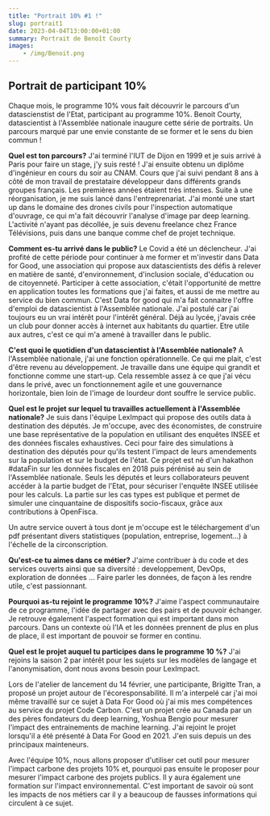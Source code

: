 ```yaml
---
title: "Portrait 10% #1 !"
slug: portrait1
date: 2023-04-04T13:00:00+01:00
summary: Portrait de Benoît Courty
images: 
    - /img/Benoit.png
---
```



## Portrait de participant 10%
Chaque mois, le programme 10% vous fait découvrir le parcours d'un datascienstist de l'Etat, participant au programme 10%. Benoit Courty, datascientist à l'Assemblée nationale inaugure cette série de portraits. Un parcours marqué par une envie constante de se former et le sens du bien commun !

**Quel est ton parcours?**
J'ai terminé l'IUT de Dijon en 1999 et je suis arrivé à Paris pour faire un stage, j'y suis resté !
J'ai ensuite obtenu un diplôme d'ingénieur en cours du soir au CNAM. Cours que j'ai suivi pendant 8 ans à côté de mon travail de prestataire développeur dans différents grands groupes français. Les premières années étaient très intenses.
Suite à une réorganisation, je me suis lancé dans l'entreprenariat. J'ai monté une start up dans le domaine des drones civils pour l'inspection automatique d'ouvrage, ce qui m'a fait découvrir l'analyse d'image par deep learning. L'activité n'ayant pas décollée, je suis devenu freelance chez France Télévisions, puis dans une banque comme chef de projet technique.

**Comment es-tu arrivé dans le public?**
Le Covid a été un déclencheur. J'ai profité de cette période pour continuer à me former et m'investir dans Data for Good, une association qui propose aux datascientists des défis à relever en matière de santé, d'environnement, d'inclusion sociale, d'éducation ou de citoyenneté. Participer à cette association, c'était l'opportunité de mettre en application toutes les formations que j'ai faites, et aussi de me mettre au service du bien commun.
C'est Data for good qui m'a fait connaitre l'offre d'emploi de datascientist à l'Assemblée nationale. J'ai postulé car j'ai toujours eu un vrai intérêt pour l'intérêt général. Déjà au lycée, j'avais crée un club pour donner accès à internet aux habitants du quartier. Etre utile aux autres, c'est ce qui m'a amené à travailler dans le public.

**C'est quoi le quotidien d'un datascientist à l'Assemblée nationale?**
A l'Assemblée nationale, j'ai une fonction opérationnelle. Ce qui me plait, c'est d'être revenu au développement. Je travaille dans une équipe qui grandit et fonctionne comme une start-up. Cela ressemble assez à ce que j'ai vécu dans le privé, avec un fonctionnement agile et une gouvernance horizontale, bien loin de l'image de lourdeur dont souffre le service public.

**Quel est le projet sur lequel tu travailles actuellement à l'Assemblée nationale?**
Je suis dans l'équipe LexImpact qui propose des outils data à destination des députés.
Je m'occupe, avec des économistes, de construire une base représentative de la population en utilisant des enquêtes INSEE et des données fiscales exhaustives. Ceci pour faire des simulations à destination des députés pour qu'ils testent l'impact de leurs amendements sur la population et sur le budget de l'état. Ce projet est né d'un hakathon #dataFin sur les données fiscales en 2018 puis pérénisé au sein de l'Assemblée nationale. Seuls les députés et leurs collaborateurs peuvent accéder à la partie budget de l'Etat, pour sécuriser l'enquête INSEE utilisée pour les calculs.
La partie sur les cas types est publique et permet de simuler une cinquantaine de dispositifs socio-fiscaux, grâce aux contributions à OpenFisca.

Un autre service ouvert à tous dont je m'occupe est le téléchargement d'un pdf présentant divers statistiques (population, entreprise, logement...) à l'échelle de la circonscription.

**Qu'est-ce tu aimes dans ce métier?**
J'aime contribuer à du code et des services ouverts ainsi que sa diversité : developpement, DevOps, exploration de données ... Faire parler les données, de façon à les rendre utile, c'est passionnant.

**Pourquoi as-tu rejoint le programme 10%?**
J'aime l'aspect communautaire de ce programme, l'idée de partager avec des pairs et de pouvoir échanger. Je retrouve également l'aspect formation qui est important dans mon parcours. Dans un contexte où l'IA et les données prennent de plus en plus de place, il est important de pouvoir se former en continu.

**Quel est le projet auquel tu participes dans le programme 10 %?**
J'ai rejoins la saison 2 par intérêt pour les sujets sur les modèles de langage et l'anonymisation, dont nous avons besoin pour LexImpact.

Lors de l'atelier de lancement du 14 février, une participante, Brigitte Tran, a proposé un projet autour de l'écoresponsabilité. Il m'a interpelé car j'ai moi même travaillé sur ce sujet à Data For Good où j'ai mis mes compétences au service du projet Code Carbon.
C'est un projet crée au Canada par un des pères fondateurs du deep learning, Yoshua Bengio pour mesurer l'impact des entrainements de machine learning. J'ai rejoint le projet lorsqu'il a été présenté à Data For Good en 2021. J'en suis depuis un des principaux mainteneurs.

Avec l'équipe 10%, nous allons proposer d'utiliser cet outil pour mesurer l'impact carbone des projets 10% et, pourquoi pas ensuite le proposer pour mesurer l'impact carbone des projets publics. Il y aura également une formation sur l'impact environnemental. C'est important de savoir où sont les impacts de nos métiers car il y a beaucoup de fausses informations qui circulent à ce sujet.
